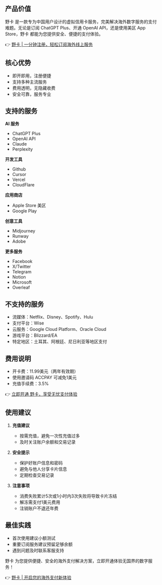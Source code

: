## 产品价值

野卡 是一款专为中国用户设计的虚拟信用卡服务，完美解决海外数字服务的支付难题。无论是订阅 ChatGPT Plus、开通 OpenAI API，还是使用美区 App Store，野卡 都能为您提供安全、便捷的支付体验。

👉 [野卡 | 一分钟注册，轻松订阅海外线上服务](https://bit.ly/bewildcard)

## 核心优势

- 即开即用，注册便捷
- 支持多种主流服务
- 费用透明，无隐藏收费
- 安全可靠，服务专业

## 支持的服务

**AI 服务**
- ChatGPT Plus
- OpenAI API
- Claude
- Perplexity

**开发工具**
- Github
- Cursor
- Vercel
- CloudFlare

**应用商店**
- Apple Store 美区
- Google Play

**创意工具**
- Midjourney
- Runway
- Adobe

**更多服务**
- Facebook
- X/Twitter
- Telegram
- Notion
- Microsoft
- Overleaf

## 不支持的服务

- 流媒体：Netflix、Disney、Spotify、Hulu
- 支付平台：Wise
- 云服务：Google Cloud Platform、Oracle Cloud
- 游戏平台：Blizzard/EA
- 特定地区：土耳其、阿根廷、尼日利亚等地区支付

## 费用说明

- 开卡费：11.99美元（两年有效期）
- 使用邀请码 ACCPAY 可减免1美元
- 充值手续费：3.5%

👉 [立即开通 野卡，享受无忧支付体验](https://bit.ly/bewildcard)

## 使用建议

1. **充值建议**
   - 按需充值，避免一次性充值过多
   - 及时关注账户余额和交易记录

2. **安全提示**
   - 保护好账户信息和密码
   - 避免与他人分享卡片信息
   - 定期检查交易记录

3. **注意事项**
   - 消费失败累计5次或1小时内3次失败将导致卡片冻结
   - 解冻需支付1美元费用
   - 注销账户不退还年费

## 最佳实践

- 首次使用建议小额测试
- 重要订阅服务建议预留足够余额
- 遇到问题及时联系客服支持

野卡 为您提供便捷、安全的海外支付解决方案，立即开通体验无国界的数字服务！

👉 [野卡 | 开启您的海外支付新体验](https://bit.ly/bewildcard)